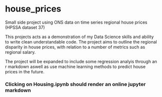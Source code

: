 # house_prices
Small side project using ONS data on time series regional house prices (HPSSA dataset 37)


This projects acts as a demonstration of my Data Science skills and ability to write clean understandable code. The project aims to outline the
regional disparity in house prices, with relation to a number of metrics such as regional salary.

The project will be expanded to include some regression analyis through an r markdown aswell as use machine learning methods to predict house prices in the future.


### Clicking on Housing.ipynb should render an online jupyter markdown

